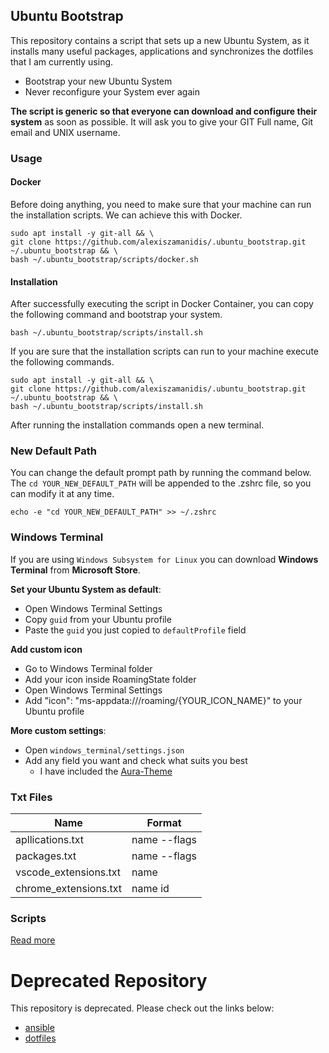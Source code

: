 ## Ubuntu Bootstrap

This repository contains a script that sets up a new Ubuntu System, as it installs many useful packages, applications and synchronizes the dotfiles that I am currently using.

-   Bootstrap your new Ubuntu System
-   Never reconfigure your System ever again

**The script is generic so that everyone can download and configure their system** as soon as possible. It will ask you to give your GIT Full name, Git email and UNIX username.

### Usage

#### Docker

Before doing anything, you need to make sure that your machine can run the installation scripts.
We can achieve this with Docker.

```
sudo apt install -y git-all && \
git clone https://github.com/alexiszamanidis/.ubuntu_bootstrap.git ~/.ubuntu_bootstrap && \
bash ~/.ubuntu_bootstrap/scripts/docker.sh
```

#### Installation

After successfully executing the script in Docker Container, you can copy the following command and
bootstrap your system.

```
bash ~/.ubuntu_bootstrap/scripts/install.sh
```

If you are sure that the installation scripts can run to your machine execute the following commands.

```
sudo apt install -y git-all && \
git clone https://github.com/alexiszamanidis/.ubuntu_bootstrap.git ~/.ubuntu_bootstrap && \
bash ~/.ubuntu_bootstrap/scripts/install.sh
```

After running the installation commands open a new terminal.

### New Default Path

You can change the default prompt path by running the command below. The `cd YOUR_NEW_DEFAULT_PATH` will be appended to the .zshrc file, so you can modify it at any time.

```
echo -e "cd YOUR_NEW_DEFAULT_PATH" >> ~/.zshrc
```

### Windows Terminal

If you are using `Windows Subsystem for Linux` you can download **Windows Terminal** from **Microsoft Store**.

**Set your Ubuntu System as default**:

-   Open Windows Terminal Settings
-   Copy `guid` from your Ubuntu profile
-   Paste the `guid` you just copied to `defaultProfile` field

**Add custom icon**

-   Go to Windows Terminal folder
-   Add your icon inside RoamingState folder
-   Open Windows Terminal Settings
-   Add "icon": "ms-appdata:///roaming/{YOUR_ICON_NAME}" to your Ubuntu profile

**More custom settings**:

-   Open `windows_terminal/settings.json`
-   Add any field you want and check what suits you best
    -   I have included the [Aura-Theme](https://github.com/daltonmenezes/aura-theme)

### Txt Files

| Name                  | Format       |
| --------------------- | ------------ |
| apllications.txt      | name --flags |
| packages.txt          | name --flags |
| vscode_extensions.txt | name         |
| chrome_extensions.txt | name id      |

### Scripts

[Read more](https://github.com/alexiszamanidis/.ubuntu_bootstrap/blob/master/SCRIPTS.md)

# Deprecated Repository

This repository is deprecated. Please check out the links below:

-   [ansible](https://github.com/alexiszamanidis/ansible)
-   [dotfiles](https://github.com/alexiszamanidis/dotfiles)
